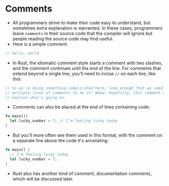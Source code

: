 # Comments
- All programmers strive to make their code easy to understand, but sometimes extra explanation is warranted. In these cases, programmers leave `comments` in their source code that the compiler will ignore but people reading the source code may find useful.
- Here is a simple comment:
```rust
// hello, world
```
- In Rust, the idiomatic comment style starts a comment with two slashes, and the comment continues until the end of the line. For comments that extend beyond a single line, you'll need to inclue `//` on each line, like this:

```rust
// So we're doing something complicated here, long enough that we need
// multiple lines of comments to do it! Whew! Hopefully, this comment will
// explain what's going on.
```
- Comments can also be placed at the end of lines containing code:
```rust
fn main(){
  let lucky_number = 7; // I'm feeling lucky today
}
```
- But you'll more often see them used in this format, with the comment on a separate line above the code it's annotating:
```rust
fn main() {
  // I'm feeling lucky today
  let lucky_number = 7;
}
```
- Rust also has another kind of comment, documentation comments, which will be discussed later.